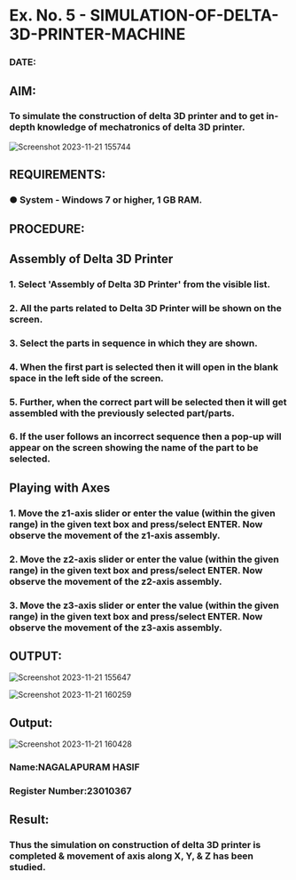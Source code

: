 # Ex. No. 5 - SIMULATION-OF-DELTA-3D-PRINTER-MACHINE

### DATE: 
## AIM:
### To simulate the construction of delta 3D printer and to get in-depth knowledge of mechatronics of delta 3D printer.
![Screenshot 2023-11-21 155744](https://github.com/NagalapuramHasif/Ex.-No.-5---SIMULATION-OF-DELTA-3D-PRINTER-MACHINE/assets/149365567/09445cc1-3cf2-43a6-91cf-b3d51312f519)


## REQUIREMENTS:
### ●	System - Windows 7 or higher, 1 GB RAM.

## PROCEDURE:

## Assembly of Delta 3D Printer
### 1.	Select 'Assembly of Delta 3D Printer' from the visible list.
### 2.	All the parts related to Delta 3D Printer will be shown on the screen.
### 3.	Select the parts in sequence in which they are shown.
### 4.	When the first part is selected then it will open in the blank space in the left side of the screen.
### 5.	Further, when the correct part will be selected then it will get assembled with the previously selected part/parts.
### 6.	If the user follows an incorrect sequence then a pop-up will appear on the screen showing the name of the part to be selected.

## Playing with Axes
### 1.	Move the z1-axis slider or enter the value (within the given range) in the given text box and press/select ENTER. Now observe the movement of the z1-axis assembly.
### 2.	Move the z2-axis slider or enter the value (within the given range) in the given text box and press/select ENTER. Now observe the movement of the z2-axis assembly.
### 3.	Move the z3-axis slider or enter the value (within the given range) in the given text box and press/select ENTER. Now observe the movement of the z3-axis assembly.

## OUTPUT:
![Screenshot 2023-11-21 155647](https://github.com/NagalapuramHasif/Ex.-No.-5---SIMULATION-OF-DELTA-3D-PRINTER-MACHINE/assets/149365567/24afac3d-f75f-4b7a-9ad7-a770661f86ac)

![Screenshot 2023-11-21 160259](https://github.com/NagalapuramHasif/Ex.-No.-5---SIMULATION-OF-DELTA-3D-PRINTER-MACHINE/assets/149365567/dafb0d21-9eab-4afe-a103-27a29c766963)

## Output:
![Screenshot 2023-11-21 160428](https://github.com/NagalapuramHasif/Ex.-No.-5---SIMULATION-OF-DELTA-3D-PRINTER-MACHINE/assets/149365567/507601e4-08cc-4c0a-acad-03715fe5fd47)

### Name:NAGALAPURAM HASIF
### Register Number:23010367

## Result: 
### Thus the simulation on construction of delta 3D printer is completed & movement of axis along X, Y, & Z has been studied.
